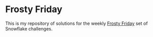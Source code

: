 
# Frosty Friday

This is my repository of solutions for the weekly [Frosty Friday](https://frostyfriday.org/) set of Snowflake challenges.
